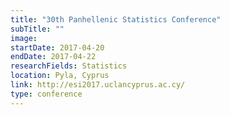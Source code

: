 ```yaml
---
title: "30th Panhellenic Statistics Conference"
subTitle: ""
image:
startDate: 2017-04-20
endDate: 2017-04-22
researchFields: Statistics
location: Pyla, Cyprus
link: http://esi2017.uclancyprus.ac.cy/
type: conference
---
```

